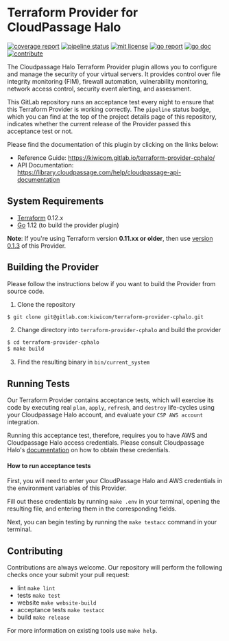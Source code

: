 # Terraform Provider for CloudPassage Halo

[![coverage report](https://gitlab.com/kiwicom/terraform-provider-cphalo/badges/master/pipeline.svg)](https://gitlab.com/kiwicom/terraform-provider-cphalo/pipelines)
[![pipeline status](https://gitlab.com/kiwicom/terraform-provider-cphalo/badges/master/coverage.svg)](https://gitlab.com/kiwicom/terraform-provider-cphalo/commits/master)
[![mit license](https://img.shields.io/badge/license-MIT-green.svg)](https://gitlab.com/kiwicom/terraform-provider-cphalo/blob/master/LICENSE)
[![go report](https://goreportcard.com/badge/gitlab.com/kiwicom/terraform-provider-cphalo)](https://goreportcard.com/report/gitlab.com/kiwicom/terraform-provider-cphalo)
[![go doc](https://godoc.org/gitlab.com/kiwicom/terraform-provider-cphalo?status.svg)](https://godoc.org/gitlab.com/kiwicom/terraform-provider-cphalo)
[![contribute](https://img.shields.io/badge/contributions-welcome-brightgreen.svg)](https://gitlab.com/kiwicom/terraform-provider-cphalo/forks/new)

The Cloudpassage Halo Terraform Provider plugin allows you to configure and manage the security of your virtual servers. It provides control over file integrity monitoring (FIM), firewall automation, vulnerability monitoring, network access control, security event alerting, and assessment.

This GitLab repository runs an acceptance test every night to ensure that this Terraform Provider is working correctly. The `pipeline` status badge, which you can find at the top of the project details page of this repository, indicates whether the current release of the Provider passed this acceptance test or not.

Please find the documentation of this plugin by clicking on the links below:

- Reference Guide: https://kiwicom.gitlab.io/terraform-provider-cphalo/
- API Documentation: https://library.cloudpassage.com/help/cloudpassage-api-documentation

## System Requirements

- [Terraform](https://www.terraform.io/downloads.html) 0.12.x
- [Go](https://golang.org/doc/install) 1.12 (to build the provider plugin)

**Note**: If you're using Terraform version **0.11.xx or older**, then use [version 0.1.3](https://gitlab.com/kiwicom/terraform-provider-cphalo/-/tags/v0.1.3) of this Provider.

## Building the Provider

Please follow the instructions below if you want to build the Provider from source code.

1. Clone the repository

```sh
$ git clone git@gitlab.com:kiwicom/terraform-provider-cphalo.git
```

2. Change directory into `terraform-provider-cphalo` and build the provider

```sh
$ cd terraform-provider-cphalo
$ make build
```

3. Find the resulting binary in `bin/current_system`

## Running Tests

Our Terraform Provider contains acceptance tests, which will exercise its code by executing real `plan`, `apply`, `refresh`, and `destroy` life-cycles using your Cloudpassage Halo account, and evaluate your `CSP AWS account` integration.

Running this acceptance test, therefore, requires you to have AWS and Cloudpassage Halo access credentials. Please consult Cloudpassage Halo's [documentation](https://library.cloudpassage.com/help/) on how to obtain these credentials.

#### How to run acceptance tests

First, you will need to enter your CloudPassage Halo and AWS credentials in the environment variables of this Provider.

Fill out these credentials by running `make .env` in your terminal, opening the resulting file, and entering them in the corresponding fields.

Next, you can begin testing by running the `make testacc` command in your terminal.

## Contributing

Contributions are always welcome. Our repository will perform the following checks once your submit your pull request:

- lint `make lint`
- tests `make test`
- website `make website-build`
- acceptance tests `make testacc`
- build `make release`

For more information on existing tools use `make help`.
